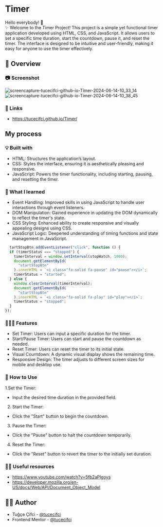 # Timer

Hello everybody! 👋 </br>
✨ Welcome to the Timer Project! This project is a simple yet functional timer application developed using HTML, CSS, and JavaScript. It allows users to set a specific time duration, start the countdown, pause it, and reset the timer. The interface is designed to be intuitive and user-friendly, making it easy for anyone to use the timer effectively.

## 👀 Overview

### 📷 Screenshot

![screencapture-tucecifci-github-io-Timer-2024-06-14-10_33_14](https://github.com/tucecifci/Timer/assets/151346784/d65a84e7-d173-4fe0-8f56-edfb70262f8f)
![screencapture-tucecifci-github-io-Timer-2024-06-14-10_38_45](https://github.com/tucecifci/Timer/assets/151346784/5610e41e-94ae-4e6c-9eb2-0bfbd63f2311)


### 🔗 Links

- https://tucecifci.github.io/Timer/

## My process

### 💡 Built with

- HTML: Structures the application’s layout.
- CSS: Styles the interface, ensuring it is aesthetically pleasing and responsive.
- JavaScript: Powers the timer functionality, including starting, pausing, and resetting the timer.

  
### 🧠 What I learned

- Event Handling: Improved skills in using JavaScript to handle user interactions through event listeners.
- DOM Manipulation: Gained experience in updating the DOM dynamically to reflect the timer's state.
- CSS Styling: Enhanced ability to create responsive and visually appealing designs using CSS.
- JavaScript Logic: Deepened understanding of timing functions and state management in JavaScript.
  
```javascript
  tartStopBtn.addEventListener("click", function () {
  if (timerStatus === "stopped") {
    timerInterval = window.setInterval(stopWatch, 1000);
    document.getElementById(
      "startStopBtn"
    ).innerHTML = `<i class="fa-solid fa-pause" id="pause"></i>`;
    timerStatus = "started";
  } else {
    window.clearInterval(timerInterval);
    document.getElementById(
      "startStopBtn"
    ).innerHTML = `<i class="fa-solid fa-play" id="play"></i>`;
    timerStatus = "stopped";
  }
});
```

### 👩🏼‍💻 Features

- Set Timer: Users can input a specific duration for the timer.
- Start/Pause Timer: Users can start and pause the countdown as needed.
- Reset Timer: Users can reset the timer to its initial state.
- Visual Countdown: A dynamic visual display shows the remaining time.
- Responsive Design: The timer adjusts to different screen sizes for mobile and desktop use.


### 🤔 How to Use

1.Set the Timer:
- Input the desired time duration in the provided field.
2. Start the Timer:
- Click the "Start" button to begin the countdown.
3. Pause the Timer:
- Click the "Pause" button to halt the countdown temporarily.
4. Reset the Timer:
- Click the "Reset" button to revert the timer to the initially set duration.

### 🤌🏻 Useful resources

- https://www.youtube.com/watch?v=5fb2aPlgoys
- https://developer.mozilla.org/en-US/docs/Web/API/Document_Object_Model

## 🏳️‍🌈 Author

- Tuğçe Çifci - [@tucecifci](https://github.com/tucecifci)
- Frontend Mentor - [@tucecifci](https://www.frontendmentor.io/profile/tucecifci)
